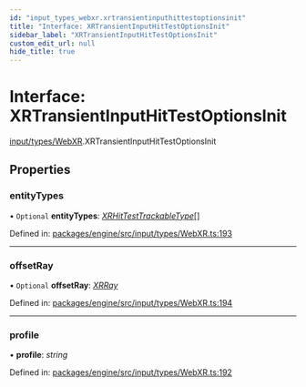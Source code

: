 ```yaml
---
id: "input_types_webxr.xrtransientinputhittestoptionsinit"
title: "Interface: XRTransientInputHitTestOptionsInit"
sidebar_label: "XRTransientInputHitTestOptionsInit"
custom_edit_url: null
hide_title: true
---
```


# Interface: XRTransientInputHitTestOptionsInit

[input/types/WebXR](../modules/input_types_webxr.md).XRTransientInputHitTestOptionsInit

## Properties

### entityTypes

• `Optional` **entityTypes**: [*XRHitTestTrackableType*](../enums/input_types_webxr.xrhittesttrackabletype.md)[]

Defined in: [packages/engine/src/input/types/WebXR.ts:193](https://github.com/xr3ngine/xr3ngine/blob/716a06460/packages/engine/src/input/types/WebXR.ts#L193)

___

### offsetRay

• `Optional` **offsetRay**: [*XRRay*](../classes/input_types_webxr.xrray.md)

Defined in: [packages/engine/src/input/types/WebXR.ts:194](https://github.com/xr3ngine/xr3ngine/blob/716a06460/packages/engine/src/input/types/WebXR.ts#L194)

___

### profile

• **profile**: *string*

Defined in: [packages/engine/src/input/types/WebXR.ts:192](https://github.com/xr3ngine/xr3ngine/blob/716a06460/packages/engine/src/input/types/WebXR.ts#L192)
